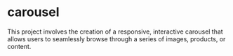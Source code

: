 # carousel
This project involves the creation of a responsive, interactive carousel that allows users to seamlessly browse through a series of images, products, or content.
